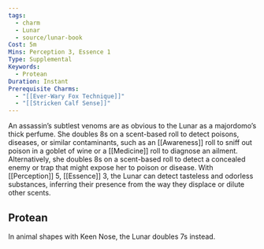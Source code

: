 ```yaml
---
tags:
  - charm
  - Lunar
  - source/lunar-book
Cost: 5m
Mins: Perception 3, Essence 1
Type: Supplemental
Keywords:
  - Protean
Duration: Instant
Prerequisite Charms:
  - "[[Ever-Wary Fox Technique]]"
  - "[[Stricken Calf Sense]]"
---
```

An assassin’s subtlest venoms are as obvious to the Lunar as a majordomo’s thick perfume. She doubles 8s on a scent-based roll to detect poisons, diseases, or similar contaminants, such as an [[Awareness]] roll to sniff out poison in a goblet of wine or a [[Medicine]] roll to diagnose an ailment. Alternatively, she doubles 8s on a scent-based roll to detect a concealed enemy or trap that might expose her to poison or disease. With [[Perception]] 5, [[Essence]] 3, the Lunar can detect tasteless and odorless substances, inferring their presence from the way they displace or dilute other scents. 
## Protean 

In animal shapes with Keen Nose, the Lunar doubles 7s instead.